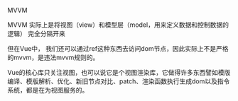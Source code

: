 MVVM

MVVM 实际上是将视图（view）和模型层（model，用来定义数据和控制数据的逻辑） 完全分隔开来

但在Vue中， 我们还可以通过ref这种东西去访问dom节点，因此实际上不是严格的mvvm，是违法mvvm规则的。

Vue的核心库只关注视图，也可以说它是个视图渲染库，它做得许多东西譬如模版编译、模版解析、优化、新旧节点对比、patch、渲染函数执行生成dom以及指令系统，都是在为视图服务的。